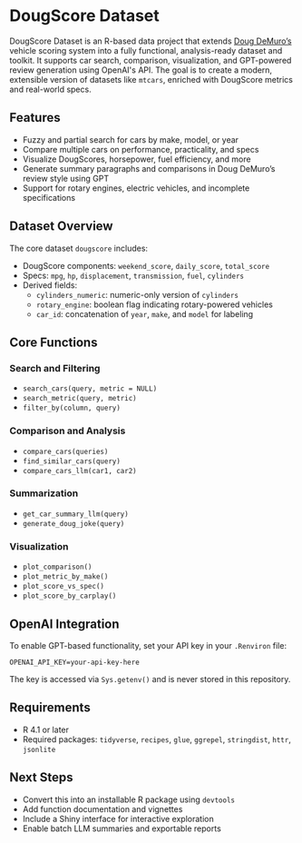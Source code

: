 
# DougScore Dataset

DougScore Dataset is an R-based data project that extends [Doug DeMuro’s](https://www.youtube.com/user/DougDeMuro) vehicle scoring system into a fully functional, analysis-ready dataset and toolkit. It supports car search, comparison, visualization, and GPT-powered review generation using OpenAI's API. The goal is to create a modern, extensible version of datasets like `mtcars`, enriched with DougScore metrics and real-world specs.

## Features

- Fuzzy and partial search for cars by make, model, or year  
- Compare multiple cars on performance, practicality, and specs  
- Visualize DougScores, horsepower, fuel efficiency, and more  
- Generate summary paragraphs and comparisons in Doug DeMuro’s review style using GPT  
- Support for rotary engines, electric vehicles, and incomplete specifications  

## Dataset Overview

The core dataset `dougscore` includes:

- DougScore components: `weekend_score`, `daily_score`, `total_score`  
- Specs: `mpg`, `hp`, `displacement`, `transmission`, `fuel`, `cylinders`  
- Derived fields:  
  - `cylinders_numeric`: numeric-only version of `cylinders`  
  - `rotary_engine`: boolean flag indicating rotary-powered vehicles  
  - `car_id`: concatenation of `year`, `make`, and `model` for labeling  

## Core Functions

### Search and Filtering

- `search_cars(query, metric = NULL)`  
- `search_metric(query, metric)`  
- `filter_by(column, query)`  

### Comparison and Analysis

- `compare_cars(queries)`  
- `find_similar_cars(query)`  
- `compare_cars_llm(car1, car2)`  

### Summarization

- `get_car_summary_llm(query)`  
- `generate_doug_joke(query)`  

### Visualization

- `plot_comparison()`  
- `plot_metric_by_make()`  
- `plot_score_vs_spec()`  
- `plot_score_by_carplay()`  

## OpenAI Integration

To enable GPT-based functionality, set your API key in your `.Renviron` file:

```
OPENAI_API_KEY=your-api-key-here
```

The key is accessed via `Sys.getenv()` and is never stored in this repository.

## Requirements

- R 4.1 or later  
- Required packages: `tidyverse`, `recipes`, `glue`, `ggrepel`, `stringdist`, `httr`, `jsonlite`  

## Next Steps

- Convert this into an installable R package using `devtools`  
- Add function documentation and vignettes  
- Include a Shiny interface for interactive exploration  
- Enable batch LLM summaries and exportable reports  
